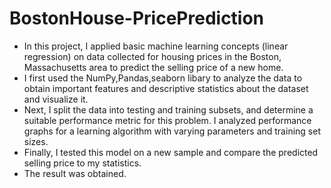 # BostonHouse-PricePrediction



- In this project, I applied basic machine learning concepts (linear regression) on data collected for housing prices in the Boston, Massachusetts area to predict the selling price of a new home.
- I first used the NumPy,Pandas,seaborn libary to analyze the data to obtain important features and descriptive statistics about the dataset and visualize it. 
- Next, I split the data into testing and training subsets, and determine a suitable performance metric for this problem. I analyzed performance graphs for a learning algorithm with varying parameters and training set sizes. 
- Finally, I tested this model on a new sample and compare the predicted selling price to my statistics. 
- The result was obtained.
